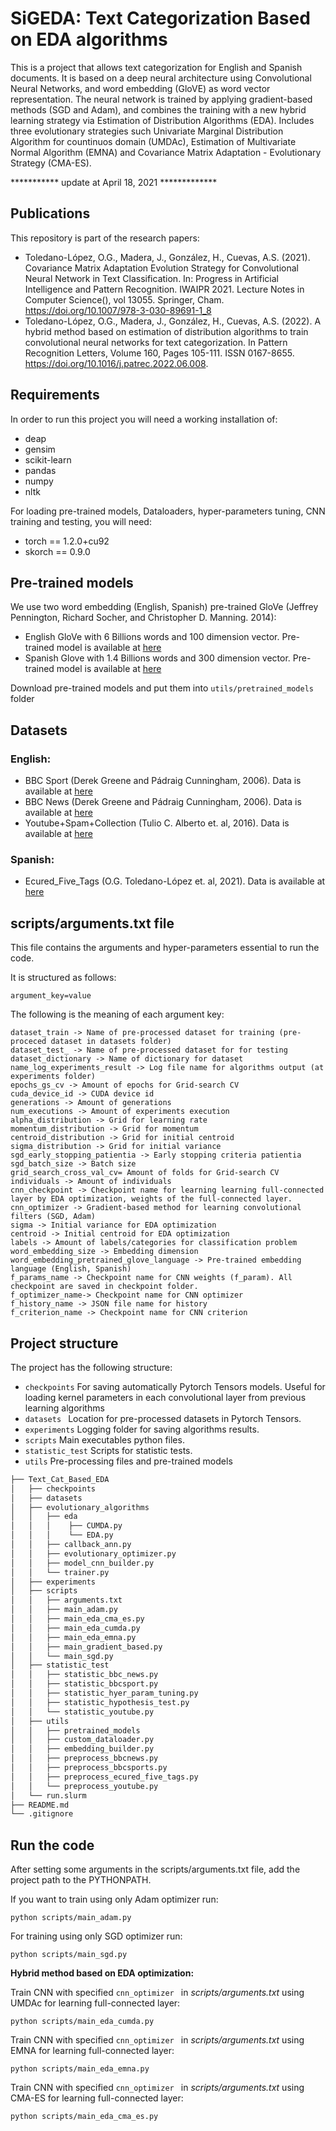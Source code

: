 # SiGEDA: Text Categorization Based on EDA algorithms

This is a project that allows text categorization for English and Spanish documents. It is based on a deep neural architecture using Convolutional Neural Networks, and word embedding (GloVE) as word vector representation. The neural network is trained by applying gradient-based methods (SGD and Adam), and combines the training with a new hybrid learning strategy via Estimation of Distribution Algorithms (EDA). Includes three evolutionary strategies such Univariate Marginal Distribution Algorithm for countinuos domain (UMDAc), Estimation of Multivariate Normal Algorithm (EMNA) and Covariance Matrix Adaptation - Evolutionary Strategy (CMA-ES).

*********** update at April 18, 2021 *************

## Publications

This repository is part of the research papers:

+ Toledano-López, O.G., Madera, J., González, H., Cuevas, A.S. (2021). Covariance Matrix Adaptation Evolution Strategy for Convolutional Neural Network in Text Classification. In: Progress in Artificial Intelligence and Pattern Recognition. IWAIPR 2021. Lecture Notes in Computer Science(), vol 13055. Springer, Cham. https://doi.org/10.1007/978-3-030-89691-1_8 
+ Toledano-López, O.G., Madera, J., González, H., Cuevas, A.S. (2022). A hybrid method based on estimation of distribution algorithms to train convolutional neural networks for text categorization. In Pattern Recognition Letters, Volume 160, Pages 105-111. ISSN 0167-8655. https://doi.org/10.1016/j.patrec.2022.06.008.

## Requirements

In order to run this project you will need a working installation of:

+ deap
+ gensim
+ scikit-learn
+ pandas
+ numpy
+ nltk

For loading pre-trained models, Dataloaders, hyper-parameters tuning, CNN training and testing, you will need:
+ torch == 1.2.0+cu92
+ skorch == 0.9.0

## Pre-trained models

We use two word embedding (English, Spanish) pre-trained GloVe (Jeffrey Pennington, Richard Socher, and Christopher D. Manning. 2014):

+ English GloVe with 6 Billions words and 100 dimension vector. Pre-trained model is available at [here](http://nlp.stanford.edu/data/glove.6B.zip)
+ Spanish Glove with 1.4 Billions words and 300 dimension vector. Pre-trained model is available at [here](http://dcc.uchile.cl/~jperez/word-embeddings/glove-sbwc.i25.vec.gz)

Download pre-trained models and put them into `utils/pretrained_models` folder 

## Datasets

### English:
+ BBC Sport (Derek Greene and Pádraig Cunningham, 2006). Data is available at [here](http://mlg.ucd.ie/files/datasets/bbc-fulltext.zip)
+ BBC News (Derek Greene and Pádraig Cunningham, 2006). Data is available at [here](http://mlg.ucd.ie/files/datasets/bbcsport-fulltext.zip)
+ Youtube+Spam+Collection (Tulio C. Alberto et. al, 2016). Data is available at [here](https://archive.ics.uci.edu/ml/datasets/YouTube+Spam+Collection)

### Spanish:
+ Ecured_Five_Tags (O.G. Toledano-López et. al, 2021). Data is available at [here](https://drive.google.com/file/d/1FAq7bUiT9X9tRPgfoalPaZAubwv1P3uV/view?usp=sharing)

## scripts/arguments.txt file

This file contains the arguments and hyper-parameters essential to run the code. 

It is structured as follows:

```shell
argument_key=value
```
The following is the meaning of each argument key:
```shell
dataset_train -> Name of pre-processed dataset for training (pre-proceced dataset in datasets folder)
dataset_test_ -> Name of pre-processed dataset for for testing 
dataset_dictionary -> Name of dictionary for dataset
name_log_experiments_result -> Log file name for algorithms output (at experiments folder)
epochs_gs_cv -> Amount of epochs for Grid-search CV
cuda_device_id -> CUDA device id
generations -> Amount of generations
num_executions -> Amount of experiments execution
alpha_distribution -> Grid for learning rate 
momentum_distribution -> Grid for momentum
centroid_distribution -> Grid for initial centroid
sigma_distribution -> Grid for initial variance
sgd_early_stopping_patientia -> Early stopping criteria patientia
sgd_batch_size -> Batch size
grid_search_cross_val_cv= Amount of folds for Grid-search CV
individuals -> Amount of individuals
cnn_checkpoint -> Checkpoint name for learning learning full-connected layer by EDA optimization, weights of the full-connected layer. 
cnn_optimizer -> Gradient-based method for learning convolutional filters (SGD, Adam) 
sigma -> Initial variance for EDA optimization
centroid -> Initial centroid for EDA optimization
labels -> Amount of labels/categories for classification problem
word_embedding_size -> Embedding dimension
word_embedding_pretrained_glove_language -> Pre-trained embedding language (English, Spanish)
f_params_name -> Checkpoint name for CNN weights (f_param). All checkpoint are saved in checkpoint folder.
f_optimizer_name-> Checkpoint name for CNN optimizer
f_history_name -> JSON file name for history
f_criterion_name -> Checkpoint name for CNN criterion
```
## Project structure
The project has the following structure:
+ `checkpoints` For saving automatically Pytorch Tensors models. Useful for loading kernel parameters in each convolutional layer from previous learning algorithms
+ `datasets ` Location for pre-processed datasets in Pytorch Tensors.
+ `experiments` Logging folder for saving algorithms results.
+ `scripts` Main executables python files.
+ `statistic_test` Scripts for statistic tests.
+ `utils` Pre-processing files and pre-trained models
```bash
├── Text_Cat_Based_EDA
│   ├── checkpoints
│   ├── datasets
│   ├── evolutionary_algorithms
│   │   ├── eda
│   │   │    ├── CUMDA.py
│   │   │    └── EDA.py
│   │   ├── callback_ann.py
│   │   ├── evolutionary_optimizer.py
│   │   ├── model_cnn_builder.py
│   │   └── trainer.py
│   ├── experiments
│   ├── scripts
│   │   ├── arguments.txt
│   │   ├── main_adam.py
│   │   ├── main_eda_cma_es.py
│   │   ├── main_eda_cumda.py
│   │   ├── main_eda_emna.py
│   │   ├── main_gradient_based.py
│   │   └── main_sgd.py
│   ├── statistic_test
│   │   ├── statistic_bbc_news.py
│   │   ├── statistic_bbcsport.py
│   │   ├── statistic_hyer_param_tuning.py
│   │   ├── statistic_hypothesis_test.py
│   │   └── statistic_youtube.py
│   ├── utils
│   │   ├── pretrained_models
│   │   ├── custom_dataloader.py
│   │   ├── embedding_builder.py
│   │   ├── preprocess_bbcnews.py
│   │   ├── preprocess_bbcsports.py
│   │   ├── preprocess_ecured_five_tags.py
│   │   └── preprocess_youtube.py
│   └── run.slurm
├── README.md
└── .gitignore
```

## Run the code

After setting some arguments in the scripts/arguments.txt file, add the project path to the PYTHONPATH.

If you want to train using only Adam optimizer run: 
```shell
python scripts/main_adam.py
```

For training using only SGD optimizer run: 
```shell
python scripts/main_sgd.py
```

**Hybrid method based on EDA optimization:**

Train CNN with specified `cnn_optimizer ` in _scripts/arguments.txt_ using UMDAc for learning full-connected layer:
```shell
python scripts/main_eda_cumda.py
```

Train CNN with specified `cnn_optimizer ` in _scripts/arguments.txt_ using EMNA for learning full-connected layer:
```shell
python scripts/main_eda_emna.py
```

Train CNN with specified `cnn_optimizer ` in _scripts/arguments.txt_ using CMA-ES for learning full-connected layer:
```shell
python scripts/main_eda_cma_es.py
```
